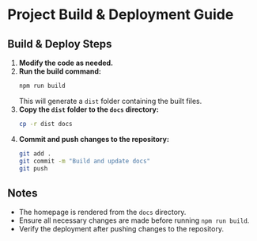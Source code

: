 # Project Build & Deployment Guide

## Build & Deploy Steps

1. **Modify the code as needed.**
2. **Run the build command:**
   ```sh
   npm run build
   ```
   This will generate a `dist` folder containing the built files.
3. **Copy the `dist` folder to the `docs` directory:**
   ```sh
   cp -r dist docs
   ```
4. **Commit and push changes to the repository:**
   ```sh
   git add .
   git commit -m "Build and update docs"
   git push
   ```

## Notes
- The homepage is rendered from the `docs` directory.
- Ensure all necessary changes are made before running `npm run build`.
- Verify the deployment after pushing changes to the repository.

